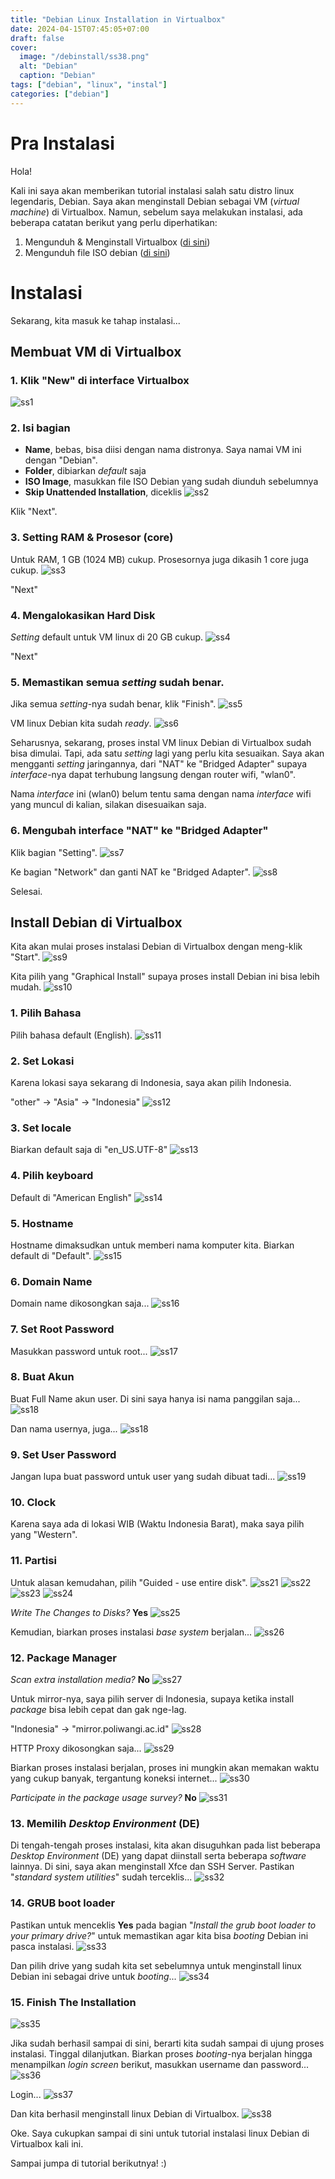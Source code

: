 ```yaml
---
title: "Debian Linux Installation in Virtualbox"
date: 2024-04-15T07:45:05+07:00
draft: false		
cover: 
  image: "/debinstall/ss38.png"
  alt: "Debian"
  caption: "Debian"
tags: ["debian", "linux", "instal"]
categories: ["debian"]
---
```


# Pra Instalasi

Hola!

Kali ini saya akan memberikan tutorial instalasi salah satu distro linux legendaris, Debian. Saya akan menginstall Debian sebagai VM (*virtual machine*) di Virtualbox. Namun, sebelum saya melakukan instalasi, ada beberapa catatan berikut yang perlu diperhatikan:

1. Mengunduh & Menginstall Virtualbox ([di sini](https://www.virtualbox.org/wiki/Downloads))
2. Mengunduh file ISO debian ([di sini](https://www.debian.org/download))

# Instalasi
Sekarang, kita masuk ke tahap instalasi...

## Membuat VM di Virtualbox
### 1. Klik "New" di interface Virtualbox
![ss1](/debinstall/ss1.png)

### 2. Isi bagian
- **Name**, bebas, bisa diisi dengan nama distronya. Saya namai VM ini dengan "Debian".
- **Folder**, dibiarkan *default* saja
- **ISO Image**, masukkan file ISO Debian yang sudah diunduh sebelumnya
- **Skip Unattended Installation**, diceklis
![ss2](/debinstall/ss2.png)

Klik "Next".

### 3. Setting RAM & Prosesor (core)

Untuk RAM, 1 GB (1024 MB) cukup. Prosesornya juga dikasih 1 core juga cukup.
![ss3](/debinstall/ss3.png)

"Next"

### 4. Mengalokasikan Hard Disk

*Setting* default untuk VM linux di 20 GB cukup.
![ss4](/debinstall/ss4.png)

"Next"

### 5. Memastikan semua *setting* sudah benar.

Jika semua *setting*-nya sudah benar, klik "Finish".
![ss5](/debinstall/ss5.png)

VM linux Debian kita sudah *ready*.
![ss6](/debinstall/ss6.png)

Seharusnya, sekarang, proses instal VM linux Debian di Virtualbox sudah bisa dimulai. Tapi, ada satu *setting* lagi yang perlu kita sesuaikan. Saya akan mengganti *setting* jaringannya, dari "NAT" ke "Bridged Adapter" supaya *interface*-nya dapat terhubung langsung dengan router wifi, "wlan0". 

Nama *interface* ini (wlan0) belum tentu sama dengan nama *interface* wifi yang muncul di kalian, silakan disesuaikan saja.

### 6. Mengubah interface "NAT" ke "Bridged Adapter"

Klik bagian "Setting".
![ss7](/debinstall/ss7.png)

Ke bagian "Network" dan ganti NAT ke "Bridged Adapter".
![ss8](/debinstall/ss8.png)

Selesai.

## Install Debian di Virtualbox

Kita akan mulai proses instalasi Debian di Virtualbox dengan meng-klik "Start".
![ss9](/debinstall/ss9.png)

Kita pilih yang "Graphical Install" supaya proses install Debian ini bisa lebih mudah.
![ss10](/debinstall/ss10.png)

### 1. Pilih Bahasa
Pilih bahasa default (English).
![ss11](/debinstall/ss11.png)

### 2. Set Lokasi
Karena lokasi saya sekarang di Indonesia, saya akan pilih Indonesia.

"other" -> "Asia" -> "Indonesia" 
![ss12](/debinstall/ss12.png)

### 3. Set locale
Biarkan default saja di "en_US.UTF-8"
![ss13](/debinstall/ss13.png)

### 4. Pilih keyboard
Default di "American English"
![ss14](/debinstall/ss14.png)

### 5. Hostname
Hostname dimaksudkan untuk memberi nama komputer kita. Biarkan default di "Default".
![ss15](/debinstall/ss15.png)

### 6. Domain Name 
Domain name dikosongkan saja...
![ss16](/debinstall/ss16.png)

### 7. Set Root Password 
Masukkan password untuk root...
![ss17](/debinstall/ss17.png)

### 8. Buat Akun
Buat Full Name akun user. Di sini saya hanya isi nama panggilan saja...
![ss18](/debinstall/ss18-a.png)

Dan nama usernya, juga...
![ss18](/debinstall/ss18-b.png)

### 9. Set User Password
Jangan lupa buat password untuk user yang sudah dibuat tadi...
![ss19](/debinstall/ss19.png)

### 10. Clock
Karena saya ada di lokasi WIB (Waktu Indonesia Barat), maka saya pilih yang "Western".

### 11. Partisi
Untuk alasan kemudahan, pilih "Guided - use entire disk".
![ss21](/debinstall/ss21.png)
![ss22](/debinstall/ss22.png)
![ss23](/debinstall/ss23.png)
![ss24](/debinstall/ss24.png)

*Write The Changes to Disks?* **Yes**
![ss25](/debinstall/ss25.png)

Kemudian, biarkan proses instalasi *base system* berjalan...
![ss26](/debinstall/ss26.png)

### 12. Package Manager
*Scan extra installation media?* **No**
![ss27](/debinstall/ss27.png)

Untuk mirror-nya, saya pilih server di Indonesia, supaya ketika install *package* bisa lebih cepat dan gak nge-lag.

"Indonesia" -> "mirror.poliwangi.ac.id"
![ss28](/debinstall/ss28.png)

HTTP Proxy dikosongkan saja...
![ss29](/debinstall/ss29.png)

Biarkan proses instalasi berjalan, proses ini mungkin akan memakan waktu yang cukup banyak, tergantung koneksi internet...
![ss30](/debinstall/ss30.png)

*Participate in the package usage survey?* **No**
![ss31](/debinstall/ss31.png)

### 13. Memilih *Desktop Environment* (DE)
Di tengah-tengah proses instalasi, kita akan disuguhkan pada list beberapa *Desktop Environment* (DE) yang dapat diinstall serta beberapa *software* lainnya. Di sini, saya akan menginstall Xfce dan SSH Server. Pastikan "*standard system utilities*" sudah terceklis...
![ss32](/debinstall/ss32.png)

### 14. GRUB boot loader
Pastikan untuk menceklis **Yes** pada bagian "*Install the grub boot loader to your primary drive?*" untuk memastikan agar kita bisa *booting* Debian ini pasca instalasi.
![ss33](/debinstall/ss33.png)

Dan pilih drive yang sudah kita set sebelumnya untuk menginstall linux Debian ini sebagai drive untuk *booting*...
![ss34](/debinstall/ss34.png)

### 15. Finish The Installation
![ss35](/debinstall/ss35.png)

Jika sudah berhasil sampai di sini, berarti kita sudah sampai di ujung proses instalasi. Tinggal dilanjutkan. Biarkan proses *booting*-nya berjalan hingga menampilkan *login screen* berikut, masukkan username dan password...
![ss36](/debinstall/ss36.png)

Login...
![ss37](/debinstall/ss37.png)

Dan kita berhasil menginstall linux Debian di Virtualbox.
![ss38](/debinstall/ss38.png)

Oke. Saya cukupkan sampai di sini untuk tutorial instalasi linux Debian di Virtualbox kali ini.

Sampai jumpa di tutorial berikutnya! :)






